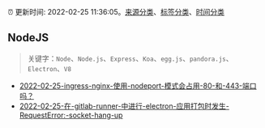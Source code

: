 :alarm_clock: 更新时间: 2022-02-25 11:36:05。[来源分类](../README.md)、[标签分类](../TAGS.md)、[时间分类](../TIMELINE.md)

## NodeJS


> 关键字：`Node`、`Node.js`、`Express`、`Koa`、`egg.js`、`pandora.js`、`Electron`、`V8`



- [2022-02-25-ingress-nginx-使用-nodeport-模式会占用-80-和-443-端口吗？](https://www.v2ex.com/t/836460) 
- [2022-02-25-在-gitlab-runner-中进行-electron-应用打包时发生-RequestError:-socket-hang-up](https://www.v2ex.com/t/836438) 